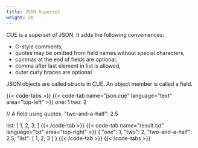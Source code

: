 ```yaml
---
title: JSON Superset
weight: 30
---
```


CUE is a superset of JSON.
It adds the following conveniences:

- C-style comments,
- quotes may be omitted from field names without special characters,
- commas at the end of fields are optional,
- comma after last element in list is allowed,
- outer curly braces are optional.

JSON objects are called structs in CUE.
An object member is called a field.

{{< code-tabs >}}
{{< code-tab name="json.cue" language="text"  area="top-left" >}}
one: 1
two: 2

// A field using quotes.
"two-and-a-half": 2.5

list: [
	1,
	2,
	3,
]
{{< /code-tab >}}
{{< code-tab name="result.txt" language="txt"  area="top-right" >}}
{
    "one": 1,
    "two": 2,
    "two-and-a-half": 2.5,
    "list": [
        1,
        2,
        3
    ]
}
{{< /code-tab >}}
{{< /code-tabs >}}
